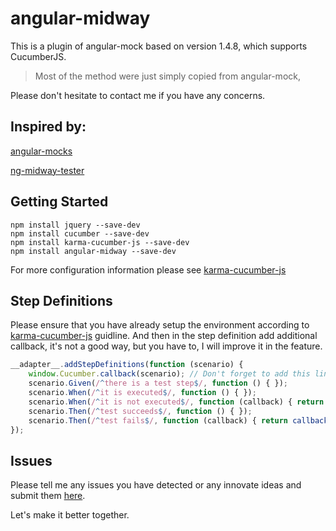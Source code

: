 # angular-midway

This is a plugin of angular-mock based on version 1.4.8, 
which supports CucumberJS.
 
> Most of the method were just simply copied from angular-mock,

Please don't hesitate to contact me if you have any concerns.


## Inspired by:

[angular-mocks](https://www.npmjs.com/package/angular-mocks)

[ng-midway-tester](https://www.npmjs.com/package/ng-midway-tester)


## Getting Started

``` Shell
npm install jquery --save-dev
npm install cucumber --save-dev
npm install karma-cucumber-js --save-dev
npm install angular-midway --save-dev
```

For more configuration information please see [karma-cucumber-js](https://www.npmjs.com/package/karma-cucumber-js)


## Step Definitions

Please ensure that you have already setup the environment according to [karma-cucumber-js](https://www.npmjs.com/package/karma-cucumber-js) guidline.
And then in the step definition add additional callback, it's not a good way,
but you have to, I will improve it in the feature.

``` JavaScript
__adapter__.addStepDefinitions(function (scenario) {
    window.Cucumber.callback(scenario); // Don't forget to add this line
    scenario.Given(/^there is a test step$/, function () { });
    scenario.When(/^it is executed$/, function () { });
    scenario.When(/^it is not executed$/, function (callback) { return callback.pending(); });
    scenario.Then(/^test succeeds$/, function () { });
    scenario.Then(/^test fails$/, function (callback) { return callback(new Error('Step failed')); });
});
```


## Issues

Please tell me any issues you have detected or any innovate ideas and submit them [here](https://github.com/angular-midway/angular-midway/issues).

Let's make it better together.


